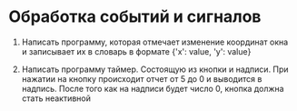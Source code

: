 # Обработка событий и сигналов

1. Написать программу, которая отмечает изменение координат окна и записывает их в словарь в формате {'x': value, 'y': value}

2. Написать программу таймер. Состоящую из кнопки и надписи. При нажатии на кнопку происходит отчет от 5 до 0 и выводится в надпись. После того как на надписи будет число 0, кнопка должна стать неактивной
